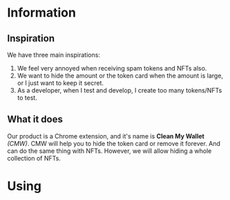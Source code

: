 # Information
## Inspiration
We have three main inspirations:
1. We feel very annoyed when receiving spam tokens and NFTs also.
2. We want to hide the amount or the token card when the amount is large, or I just want to keep it secret.
3. As a developer, when I test and develop, I create too many tokens/NFTs to test.

## What it does
Our product is a Chrome extension, and it's name is **Clean My Wallet** *(CMW)*. CMW will help you to hide the token card or remove it forever. And can do the same thing with NFTs. However, we will allow hiding a whole collection of NFTs.

# Using
